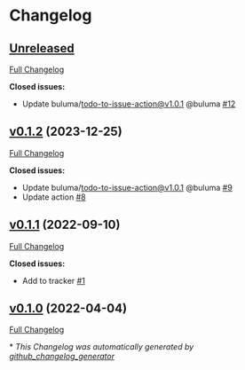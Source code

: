 # Changelog

## [Unreleased](https://github.com/buluma/ansible-role-xinetd/tree/HEAD)

[Full Changelog](https://github.com/buluma/ansible-role-xinetd/compare/v0.1.2...HEAD)

**Closed issues:**

- Update buluma/todo-to-issue-action@v1.0.1 @buluma [\#12](https://github.com/buluma/ansible-role-xinetd/issues/12)

## [v0.1.2](https://github.com/buluma/ansible-role-xinetd/tree/v0.1.2) (2023-12-25)

[Full Changelog](https://github.com/buluma/ansible-role-xinetd/compare/v0.1.1...v0.1.2)

**Closed issues:**

- Update buluma/todo-to-issue-action@v1.0.1 @buluma [\#9](https://github.com/buluma/ansible-role-xinetd/issues/9)
- Update action [\#8](https://github.com/buluma/ansible-role-xinetd/issues/8)

## [v0.1.1](https://github.com/buluma/ansible-role-xinetd/tree/v0.1.1) (2022-09-10)

[Full Changelog](https://github.com/buluma/ansible-role-xinetd/compare/v0.1.0...v0.1.1)

**Closed issues:**

- Add to tracker [\#1](https://github.com/buluma/ansible-role-xinetd/issues/1)

## [v0.1.0](https://github.com/buluma/ansible-role-xinetd/tree/v0.1.0) (2022-04-04)

[Full Changelog](https://github.com/buluma/ansible-role-xinetd/compare/fb6bd224446b9377219fe7d5d5b75ec1805e6708...v0.1.0)



\* *This Changelog was automatically generated by [github_changelog_generator](https://github.com/github-changelog-generator/github-changelog-generator)*
